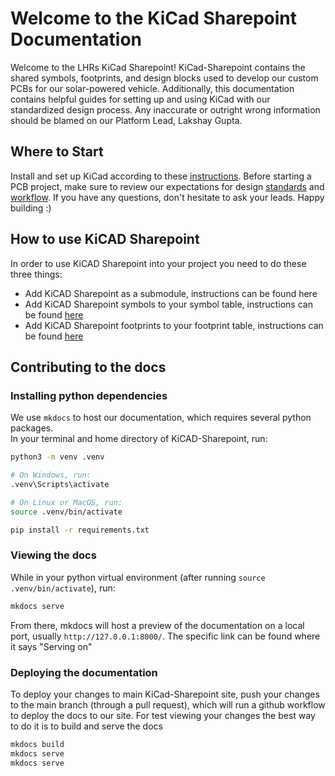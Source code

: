 # Welcome to the KiCad Sharepoint Documentation
Welcome to the LHRs KiCad Sharepoint! KiCad-Sharepoint contains the shared symbols, footprints, and design blocks used to develop our custom PCBs for our solar-powered vehicle. Additionally, this documentation contains helpful guides for setting up and using KiCad with our standardized design process. Any inaccurate or outright wrong information should be blamed on our Platform Lead, Lakshay Gupta. 
## Where to Start
Install and set up KiCad according to these [instructions](./KiCad-Setup.md/). Before starting a PCB project, make sure to review our expectations for design [standards](./Standards.md/) and [workflow](./Workflow.md/). If you have any questions, don't hesitate to ask your leads. Happy building :)

## How to use KiCAD Sharepoint
In order to use KiCAD Sharepoint into your project you need to do these three things:

- Add KiCAD Sharepoint as a submodule, instructions can be found here
- Add KiCAD Sharepoint symbols to your symbol table, instructions can be found [here](Workflow.md#Symbol-Table)
- Add KiCAD Sharepoint footprints to your footprint table, instructions can be found [here](./Workflow.md)

## Contributing to the docs

### Installing python dependencies
We use ``mkdocs`` to host our documentation, which requires several python packages.  
In your terminal and home directory of KiCAD-Sharepoint, run:
```sh
python3 -m venv .venv

# On Windows, run:
.venv\Scripts\activate

# On Linux or MacOS, run:
source .venv/bin/activate

pip install -r requirements.txt

```

### Viewing the docs
While in your python virtual environment (after running ```source .venv/bin/activate```), run:
```sh
mkdocs serve
```

From there, mkdocs will host a preview of the documentation on a local port, usually ```http://127.0.0.1:8000/```. The specific link can be found where it says "Serving on"

### Deploying the documentation
To deploy your changes to main KiCad-Sharepoint site, push your changes to the main branch (through a pull request), which will run a github workflow to deploy the docs to our site. For test viewing your changes the best way to do it is to build and serve the docs
```sh
mkdocs build
mkdocs serve
mkdocs serve
```